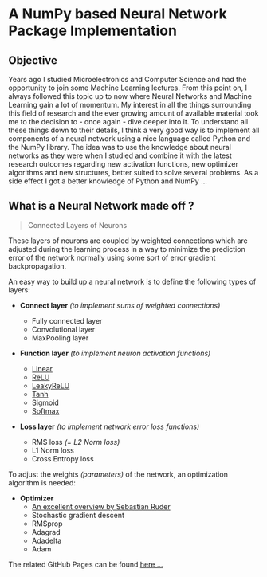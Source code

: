 # A NumPy based Neural Network Package Implementation

## Objective

Years ago I studied Microelectronics and Computer Science and had the opportunity to join some Machine Learning lectures.
From this point on, I always followed this topic up to now where Neural Networks and Machine Learning gain a lot of momentum.
My interest in all the things surrounding this field of research and the ever growing amount of available material took me to the decision to - once again - dive deeper into it. To understand all these things down to their details, I think a very good way is to implement all components of a neural network using a nice language called Python and the NumPy library.
The idea was to use the knowledge about neural networks as they were when I studied and combine it with the latest research outcomes regarding new activation functions, new optimizer algorithms and new structures, better suited to solve several problems.
As a side effect I got a better knowledge of Python and NumPy ...

## What is a Neural Network made off ?

>Connected Layers of Neurons

These layers of neurons are coupled by weighted connections which are adjusted during the learning process in a way to minimize the prediction error of the network normally using some sort of error gradient backpropagation.

An easy way to build up a neural network is to define the following types of layers:

- **Connect layer** *(to implement sums of weighted connections)*
  - Fully connected layer
  - Convolutional layer
  - MaxPooling layer

- **Function layer** *(to implement neuron activation functions)*
  - [Linear](https://nbviewer.jupyter.org/github/maideas/numpy-neural-network/blob/master/Linear.ipynb)
  - [ReLU](https://nbviewer.jupyter.org/github/maideas/numpy-neural-network/blob/master/ReLU.ipynb)
  - [LeakyReLU](https://nbviewer.jupyter.org/github/maideas/numpy-neural-network/blob/master/LeakyReLU.ipynb)
  - [Tanh](https://nbviewer.jupyter.org/github/maideas/numpy-neural-network/blob/master/Tanh.ipynb)
  - [Sigmoid](https://nbviewer.jupyter.org/github/maideas/numpy-neural-network/blob/master/Sigmoid.ipynb)
  - [Softmax](https://maideas.github.io/softmax.html)

- **Loss layer** *(to implement network error loss functions)*
  - RMS loss *(= L2 Norm loss)*
  - L1 Norm loss
  - Cross Entropy loss

To adjust the weights *(parameters)* of the network, an optimization algorithm is needed:

- **Optimizer**
  - [An excellent overview by Sebastian Ruder](http://ruder.io/optimizing-gradient-descent/)
  - Stochastic gradient descent
  - RMSprop
  - Adagrad
  - Adadelta
  - Adam

The related GitHub Pages can be found [here ...](https://maideas.github.io)
